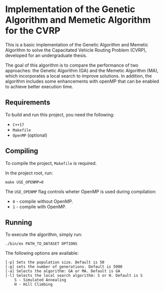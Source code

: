 # Implementation of the Genetic Algorithm and Memetic Algorithm for the CVRP

This is a basic implementation of the Genetic Algorithm and Memetic Algorithm to solve
the Capacitated Vehicle Routing Problem (CVRP), developed for an undergraduate thesis.

The goal of this algorithm is to compare the performance of two approaches: the Genetic Algorithm (GA)
and the Memetic Algorithm (MA), which incorporates a local search to improve solutions. In addition, the algorithm includes some enhancements with openMP that can be enabled to achieve better execution time.

## Requirements

To build and run this project, you need the following:

- `C++17`
- `Makefile`
- `OpenMP` (optional)

## Compiling

To compile the project, `Makefile` is required.

In the project root, run:

```console
make USE_OPENMP=0
```

The `USE_OPENMP` flag controls wheter OpenMP is used during compilation:

- `0` - compile without OpenMP.
- `1` - compile with OpenMP.

## Running

To execute the algorithm, simply run:

```console
./bin/ex PATH_TO_DATASET OPTIONS
```

The following options are available:

```text
[-p] Sets the population size. Default is 50
[-g] sets the number of generations. Default is 5000
[-a] Selects the algorithm: GA or MA. Default is GA
[-l] Selects the local search algorithm: S or H. Default is S
    S - Simulated Annealing
    H - Hill Climbing
```
